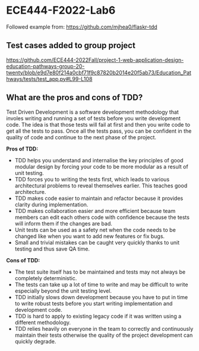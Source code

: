 # ECE444-F2022-Lab6
Followed example from: https://github.com/mjhea0/flaskr-tdd

## Test cases added to group project
https://github.com/ECE444-2022Fall/project-1-web-application-design-education-pathways-group-20-twenty/blob/e9d7e80f214a0cbf71f9c87820b2014e20f5ab73/Education_Pathways/tests/test_app.py#L99-L108

## What are the pros and cons of TDD?
Test Driven Development is a software development methodology that involes writing and running a set of tests before you write development code. The idea is that those tests will fail at first and then you write code to get all the tests to pass. Once all the tests pass, you can be confident in the quality of code and continue to the next phase of the project.

**Pros of TDD:**
- TDD helps you understand and internalise the key principles of good modular design by forcing your code to be more modular as a result of unit testing.
- TDD forces you to writing the tests first, which leads to various architectural problems to reveal themselves earlier. This teaches good architecture.
- TDD makes code easier to maintain and refactor because it provides clarity during implementation.
- TDD makes collaboration easier and more efficient because team members can edit each others code with confidence because the tests will inform them if the changes are bad.
- Unit tests can be used as a safety net when the code needs to be changed like when you want to add new features or fix bugs.
- Small and trivial mistakes can be caught very quickly thanks to unit testing and thus save QA time.

**Cons of TDD:**
- The test suite itself has to be maintained and tests may not always be completely deterministic.
- The tests can take up a lot of time to write and may be difficult to write especially beyond the unit testing level.
- TDD initially slows down development because you have to put in time to write robust tests before you start writing implementation and development code.
- TDD is hard to apply to existing legacy code if it was written using a different methodology.
- TDD relies heavily on everyone in the team to correctly and continuously maintain their tests otherwise the quality of the project development can quickly degrade.